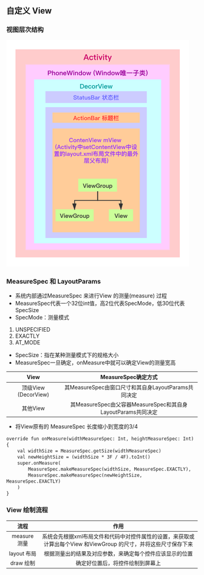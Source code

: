 ## 自定义 View
### 视图层次结构
![avatar](https://github.com/xiaojing1031/personal-notes-android/raw/main/notes-chart/Android%20%E8%A7%86%E5%9B%BE%E5%B1%82%E7%BA%A7.png)


### MeasureSpec 和 LayoutParams
- 系统内部通过MeasureSpec 来进行View 的测量(measure) 过程
- MeasureSpec代表一个32位int值，高2位代表SpecMode，低30位代表SpecSize
- SpecMode：测量模式
1. UNSPECIFIED
2. EXACTLY
3. AT_MODE
- SpecSize：指在某种测量模式下的规格大小
- MeasureSpec一旦确定，onMeasure中就可以确定View的测量宽高  

| View | MeasureSpec确定方式 |
| :----: | :----: |
| 顶级View (DecorView) | 其MeasureSpec由窗口尺寸和其自身LayoutParams共同决定 |
| 其他View | 其MeasureSpec由父容器MeasureSpec和其自身LayoutParams共同决定 |

- 将View原有的 MeasureSpec 长度缩小到宽度的3/4
```
override fun onMeasure(widthMeasureSpec: Int, heightMeasureSpec: Int) {
    val widthSize = MeasureSpec.getSize(widthMeasureSpec)
    val newHeightSize = (widthSize * 3F / 4F).toInt()
    super.onMeasure(
        MeasureSpec.makeMeasureSpec(widthSize, MeasureSpec.EXACTLY),
        MeasureSpec.makeMeasureSpec(newHeightSize, MeasureSpec.EXACTLY)
    )
}
```

### View 绘制流程
| 流程 | 作用 |
| :----: | :----: |
| measure 测量 | 系统会先根据xml布局文件和代码中对控件属性的设置，来获取或计算出每个View 和ViewGroup 的尺寸，并将这些尺寸保存下来 |
| layout 布局 | 根据测量出的结果及对应参数，来确定每个控件应该显示的位置|
| draw 绘制 | 确定好位置后，将控件绘制到屏幕上 |


